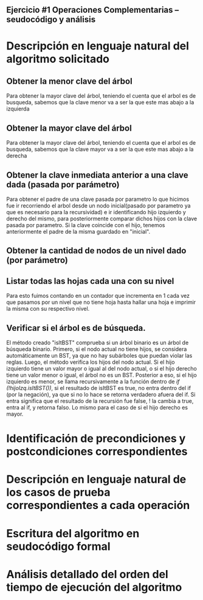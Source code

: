 **Ejercicio #1**
**Operaciones Complementarias – seudocódigo y análisis**
---------------------------------
# Descripción en lenguaje natural del algoritmo solicitado
## Obtener la menor clave del árbol
Para obtener la mayor clave del árbol, teniendo el cuenta que el arbol es de busqueda, sabemos que la clave menor va a ser la que este mas abajo a la izquierda
## Obtener la mayor clave del árbol
Para obtener la mayor clave del árbol, teniendo el cuenta que el arbol es de busqueda, sabemos que la clave mayor va a ser la que este mas abajo a la derecha
## Obtener la clave inmediata anterior a una clave dada (pasada por parámetro)
Para obtener el padre de una clave pasada por parametro lo que hicimos fue ir recorriendo el arbol desde un nodo inicial(pasado por parametro ya que es necesario para la recursividad) e ir identificando hijo izquierdo y derecho del mismo, para posteriormente comparar dichos hijos con la clave pasada por parametro. Si la clave coincide con el hijo, tenemos anteriormente el padre de la misma guardado en "inicial".
## Obtener la cantidad de nodos de un nivel dado (por parámetro)

## Listar todas las hojas cada una con su nivel
Para esto fuimos contando en un contador que incrementa en 1 cada vez que pasamos por un nivel que no tiene hoja hasta hallar una hoja e imprimir la misma con su respectivo nivel. 

## Verificar si el árbol es de búsqueda.
El método creado "isItBST" comprueba si un árbol binario es un árbol de búsqueda binario. Primero, si el nodo actual no tiene hijos, se considera automáticamente un BST, ya que no hay subárboles que puedan violar las reglas. Luego, el método verifica los hijos del nodo actual. Si el hijo izquierdo tiene un valor mayor o igual al del nodo actual, o si el hijo derecho tiene un valor menor o igual, el árbol no es un BST.
Posterior a eso, si el hijo izquierdo es menor, se llama recursivamente a la función dentro de *if (!hijoIzq.isItBST())*, si el resultado de isItBST es true, no entra dentro del if (por la negación), ya que si no lo hace se retorna verdadero afuera del if. Si entra significa que el resultado de la recursión fue false, ! la cambia a true, entra al if, y retorna falso. Lo mismo para el caso de si el hijo derecho es mayor.


# Identificación de precondiciones y postcondiciones correspondientes
# Descripción en lenguaje natural de los casos de prueba correspondientes a cada operación
# Escritura del algoritmo en seudocódigo formal 
# Análisis detallado del orden del tiempo de ejecución del algoritmo